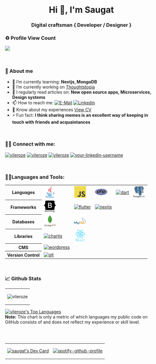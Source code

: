 <h1 align="center">Hi 👋, I'm Saugat</h1>
<h3 align="center">Digital craftsman { Developer / Designer }</h3>

<!-- <p align="left"> <img src="https://komarev.com/ghpvc/?username=vileroze&label=Profile%20views&color=0e75b6&style=flat" alt="vileroze" /> </p> -->

### ♻️ Profile View Count
<p align="left" >   
  <img src="https://profile-counter.glitch.me/dp21369/count.svg" />  
</p>

<br>

### 📖 About me
- 🌱 I’m currently learning:  **Nextjs, MongoDB**
- 🔭 I’m currently working on [Thoughtstopia](https://thoughtstopia.vercel.app/)
- 📝 I regularly read articles on:  **New open source apps, Microservices, Design systems**
- 📫 How to reach me:  [![E-Mail](https://img.shields.io/badge/email-reveal-2a8?style=flat-square&logo=gmail&logoColor=white)](https://mailhide.io/e/N77A7EBh)   [![Linkedin](https://img.shields.io/badge/linked-in-369?style=flat-square&logo=linkedin&logoColor=white&color=blue)](https://www.linkedin.com/in/saugat-thapa-a3a92913a/)
- 📄 Know about my experiences [View CV](https://github.com/vileroze/vileroze/blob/main/SAUGAT_THAPA_CV.pdf)
- ⚡ Fun fact:  **I think sharing memes is an excellent way of keeping in touch with friends and acquaintances**

<br>

### 🙋‍♂️ Connect with me:
<p align="left">
<a href="https://codepen.io/vileroze" target="blank"><img align="center" src="https://raw.githubusercontent.com/rahuldkjain/github-profile-readme-generator/master/src/images/icons/Social/codepen.svg" alt="vileroze" height="30" width="40" /></a>
<a href="https://dev.to/vileroze" target="blank"><img align="center" src="https://raw.githubusercontent.com/rahuldkjain/github-profile-readme-generator/master/src/images/icons/Social/devto.svg" alt="vileroze" height="30" width="40" /></a>
<a href="https://www.leetcode.com/vileroze" target="blank"><img align="center" src="https://raw.githubusercontent.com/rahuldkjain/github-profile-readme-generator/master/src/images/icons/Social/leet-code.svg" alt="vileroze" height="30" width="40" /></a>
  <a href="https://www.linkedin.com/in/saugat-thapa-a3a92913a/" target="blank"><img align="center" src="https://raw.githubusercontent.com/rahuldkjain/github-profile-readme-generator/master/src/images/icons/Social/linked-in-alt.svg" alt="your-linkedin-username" height="30" width="40" /></a>
</p>

<br>

### 👨‍💻Languages and Tools:
<table width="1000">
  <tr>
    <th>Languages</th>
    <td><a href="https://www.java.com" target="_blank" rel="noreferrer"> <img src="https://raw.githubusercontent.com/devicons/devicon/master/icons/java/java-original.svg" alt="java" width="40" height="40"/> </a></td>
    <td><a href="https://developer.mozilla.org/en-US/docs/Web/JavaScript" target="_blank" rel="noreferrer"> <img src="https://raw.githubusercontent.com/devicons/devicon/master/icons/javascript/javascript-original.svg" alt="javascript" width="40" height="40"/> </a></td>
    <td><a href="https://www.php.net" target="_blank" rel="noreferrer"> <img src="https://raw.githubusercontent.com/devicons/devicon/master/icons/php/php-original.svg" alt="php" width="40" height="40"/> </a></td>
    <td><a href="https://dart.dev" target="_blank" rel="noreferrer"> <img src="https://www.vectorlogo.zone/logos/dartlang/dartlang-icon.svg" alt="dart" width="40" height="40"/> </a></td>
    <td><a href="https://www.postgresql.org" target="_blank" rel="noreferrer"> <img src="https://raw.githubusercontent.com/devicons/devicon/master/icons/postgresql/postgresql-original-wordmark.svg" alt="postgresql" width="40" height="40"/> </a></td>
  </tr>
  <tr>
    <th>Frameworks</th>
    <td><a href="https://getbootstrap.com" target="_blank" rel="noreferrer"> <img src="https://raw.githubusercontent.com/devicons/devicon/master/icons/bootstrap/bootstrap-plain-wordmark.svg" alt="bootstrap" width="40" height="40"/> </a></td>
    
  <td><a href="https://flutter.dev" target="_blank" rel="noreferrer"> <img src="https://www.vectorlogo.zone/logos/flutterio/flutterio-icon.svg" alt="flutter" width="40" height="40"/> </a></td>
    <td><a href="https://nextjs.org/" target="_blank" rel="noreferrer"> <img src="https://cdn-1.webcatalog.io/catalog/next-js-docs/next-js-docs-icon-filled-256.webp?v=1675593584368" alt="nextjs" width="40" height="40"/> </a></td>
    
  </tr>
  <tr>
    <th>Databases</th>
    <td><a href="https://www.mongodb.com/" target="_blank" rel="noreferrer"> <img src="https://raw.githubusercontent.com/devicons/devicon/master/icons/mongodb/mongodb-original-wordmark.svg" alt="mongodb" width="40" height="40"/> </a></td>
    <td><a href="https://www.mysql.com/" target="_blank" rel="noreferrer"> <img src="https://raw.githubusercontent.com/devicons/devicon/master/icons/mysql/mysql-original-wordmark.svg" alt="mysql" width="40" height="40"/> </a></td>
    
  </tr>
  <tr>
    <th>Libraries</th>
    <td><a href="https://www.chartjs.org" target="_blank" rel="noreferrer"> <img src="https://www.chartjs.org/media/logo-title.svg" alt="chartjs" width="40" height="40"/> </a></td>
    <td><a href="https://reactjs.org/" target="_blank" rel="noreferrer"> <img src="https://raw.githubusercontent.com/devicons/devicon/master/icons/react/react-original-wordmark.svg" alt="react" width="40" height="40"/> </a></td>
  </tr>
  <tr>
    <th>CMS</th>
    <td><a href="https://www.wordpress.org" target="_blank" rel="noreferrer"> <img src="https://cdn.worldvectorlogo.com/logos/wordpress-icon-1.svg" alt="wordpress" width="40" height="40"/> </a></td>
  </tr>
  <tr>
    <th>Version Control</th>
    <td><a href="https://github.com/dp21369/"><img src="https://upload.wikimedia.org/wikipedia/commons/thumb/3/3f/Git_icon.svg/1200px-Git_icon.svg.png" alt="git" width="40" height="40"></a></td>
  </tr>
</table>

<br>

### 📈 Github Stats
<table>
  <tr>
<!--     <td>
      <p><img align="center" src="https://github-readme-stats.vercel.app/api?username=vileroze&show_icons=true&locale=en&hide=&text_color=daf7dc&bg_color=151515" alt="vileroze" /></p>
    </td> -->
    <td>
      <p><img align="center" src="https://github-readme-streak-stats.herokuapp.com/?user=vileroze&hide=&text_color=daf7dc&bg_color=151515" alt="vileroze" /></p>
    </td>
  </tr>
</table>

<a href="https://github.com/anuraghazra/github-readme-stats"><img alt="vileroze's Top Languages" src="https://github-readme-stats.vercel.app/api/top-langs/?username=vileroze&langs_count=6&layout=compact&text_color=daf7dc&bg_color=151515" /></a>
<br>
<b>Note:</b> This chart is only a metric of which languages my public code on GitHub consists of and does not reflect my experience or skill level.

<br>
<br>

<table width="100%" align="center"> 
  <tr>
    <td>
      <a href="https://app.daily.dev/vileroze"><img src="https://api.daily.dev/devcards/477382102f68444f8460fa7d4f210768.png?r=8hp" width="300" alt="saugat's Dev Card"/></a>
    </td>
    <td>
        
   [![spotify-github-profile](https://spotify-github-profile.vercel.app/api/view?uid=31jq6wkxkbrlzhzj4vld2lzrks7a&cover_image=true&theme=default&show_offline=false&background_color=0e0c0c&interchange=false&bar_color_cover=true)](https://open.spotify.com/user/31jq6wkxkbrlzhzj4vld2lzrks7a?si=05c225de32f64f5e&nd=1)
  
  </td>
  </tr>
</table>
